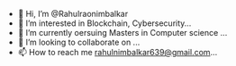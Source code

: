 - 👋 Hi, I’m @Rahulraonimbalkar
- 👀 I’m interested in Blockchain, Cybersecurity...
- 🌱 I’m currently oersuing Masters in Computer science ...
- 💞️ I’m looking to collaborate on ...
- 📫 How to reach me rahulnimbalkar639@gmail.com...

<!---
Rahulraonimbalkar/Rahulraonimbalkar is a ✨ special ✨ repository because its `README.md` (this file) appears on your GitHub profile.
You can click the Preview link to take a look at your changes.
--->
